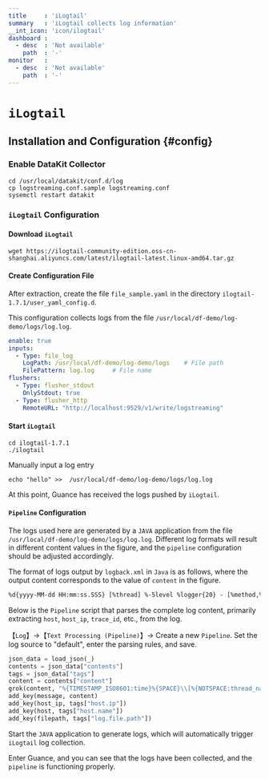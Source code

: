 ```yaml
---
title     : 'iLogtail'
summary   : 'iLogtail collects log information'
__int_icon: 'icon/ilogtail'
dashboard :
  - desc  : 'Not available'
    path  : '-'
monitor   :
  - desc  : 'Not available'
    path  : '-'
---
```


<!-- markdownlint-disable MD025 -->
# `iLogtail`
<!-- markdownlint-enable -->

## Installation and Configuration {#config}

### Enable DataKit Collector

```shell
cd /usr/local/datakit/conf.d/log
cp logstreaming.conf.sample logstreaming.conf
sysemctl restart datakit
```

### `iLogtail` Configuration

#### Download `iLogtail`

```shell
wget https://ilogtail-community-edition.oss-cn-shanghai.aliyuncs.com/latest/ilogtail-latest.linux-amd64.tar.gz
```

#### Create Configuration File
After extraction, create the file `file_sample.yaml` in the directory `ilogtail-1.7.1/user_yaml_config.d`.

This configuration collects logs from the file `/usr/local/df-demo/log-demo/logs/log.log`.

```yaml
enable: true
inputs:
  - Type: file_log              
    LogPath: /usr/local/df-demo/log-demo/logs    # File path
    FilePattern: log.log     # File name   
flushers:
  - Type: flusher_stdout     
    OnlyStdout: true
  - Type: flusher_http
    RemoteURL: "http://localhost:9529/v1/write/logstreaming" 
```

#### Start `iLogtail`

```shell
cd ilogtail-1.7.1
./ilogtail
```

Manually input a log entry

```shell
echo "hello" >>  /usr/local/df-demo/log-demo/logs/log.log
```

At this point, Guance has received the logs pushed by `iLogtail`.

#### `Pipeline` Configuration

The logs used here are generated by a `JAVA` application from the file `/usr/local/df-demo/log-demo/logs/log.log`. Different log formats will result in different content values in the figure, and the `pipeline` configuration should be adjusted accordingly.

The format of logs output by `logback.xml` in `Java` is as follows, where the output content corresponds to the value of `content` in the figure.

```txt
%d{yyyy-MM-dd HH:mm:ss.SSS} [%thread] %-5level %logger{20} - [%method,%line] - [%X{dd.service}][%X{dd.trace_id}][%X{dd.span_id}] - %msg%n
```

Below is the `Pipeline` script that parses the complete log content, primarily extracting `host`, `host_ip`, `trace_id`, etc., from the log.

【`Log`】->【`Text Processing (Pipeline)`】-> Create a new `Pipeline`. Set the log source to "default", enter the parsing rules, and save.

```python
json_data = load_json(_)
contents = json_data["contents"]
tags = json_data["tags"]
content = contents["content"]
grok(content, "%{TIMESTAMP_ISO8601:time}%{SPACE}\\[%{NOTSPACE:thread_name}\\]%{SPACE}%{LOGLEVEL:status}%{SPACE}%{NOTSPACE:class_name}%{SPACE}%{SPACE}-%{SPACE}\\[%{NOTSPACE:method_name},%{NUMBER:line}\\]%{SPACE}-%{SPACE}\\[%{DATA:service_name}\\]\\[%{DATA:trace_id}\\]\\[%{DATA:span_id}\\]%{SPACE}-%{SPACE}%{GREEDYDATA:msg}")
add_key(message, content)
add_key(host_ip, tags["host.ip"])
add_key(host, tags["host.name"])
add_key(filepath, tags["log.file.path"])
```

Start the `JAVA` application to generate logs, which will automatically trigger `iLogtail` log collection.

Enter Guance, and you can see that the logs have been collected, and the `pipeline` is functioning properly.